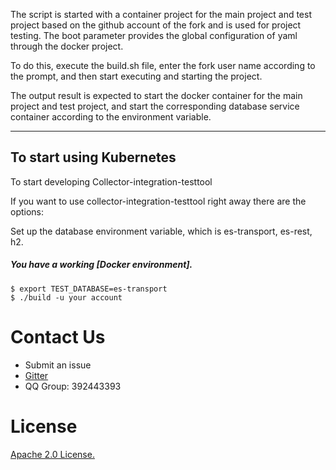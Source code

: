 The script is started with a container project for the main project and test project based on the github account of the fork and is used for project testing. The boot parameter provides the global configuration of yaml through the docker project.

To do this, execute the build.sh file, enter the fork user name according to the prompt, and then start executing and starting the project.

The output result is expected to start the docker container for the main project and test project, and start the corresponding database service container according to the environment variable.


----

## To start using Kubernetes

To start developing  Collector-integration-testtool

If you want to use collector-integration-testtool right away there are the options:

Set up the database environment variable, which is es-transport, es-rest, h2.

##### You have a working [Docker environment].

```
$ export TEST_DATABASE=es-transport
$ ./build -u your account  
```



# Contact Us
* Submit an issue
* [Gitter](https://gitter.im/openskywalking/Lobby)
* QQ Group: 392443393

# License
[Apache 2.0 License.](/LICENSE)